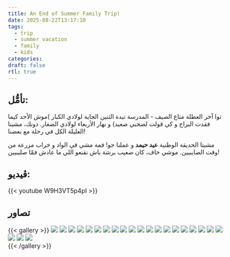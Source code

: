 ```yaml
---
title: An End of Summer Family Trip!
date: 2025-08-22T13:17:10
tags:
  - trip
  - summer vacation 
  - family
  - kids
categories: 
draft: false
rtl: true
---
```


## تأمُّل:

توا آخر العطلة متاع الصيف - المدرسة تبدة الثنين الجاية لولادي الكبار )موش الأحد كيما فقدت البراح و كي قولت لصحبي صعيد) و نهار الأربعاء لولادي الصغار. دونك، مشينا العليلة الكل في رحلة مع بعضنا!

مشيتا الحديقة الوطنية **عيد حيمد** و عملنا جو! فمة مشي في الواد و خراب مزرعة من وقت الصايبيين. موشي خاف، كان صعيب برشة باش نقنعو اللي ما عادش فمّا صليبيين!

## ڤيديو:

{{< youtube W9H3VT5p4pI >}}

## تصاور

{{< gallery >}}
    <img src="featured.jpeg" class="grid-w50 md:grid-w33 xl:grid-w25">
    <img src="gallery/a-water-hike-0.jpeg" class="grid-w50 md:grid-w33 xl:grid-w25">
    <img src="gallery/a-water-hike-1.jpeg" class="grid-w50 md:grid-w33 xl:grid-w25">
    <img src="gallery/water-hike-4.jpeg" class="grid-w50 md:grid-w33 xl:grid-w25">
    <img src="gallery/water-hike-5.jpeg" class="grid-w50 md:grid-w33 xl:grid-w25">
    <img src="gallery/a-water-hike-2.jpeg" class="grid-w50 md:grid-w33 xl:grid-w25">
    <img src="gallery/water-hike-3.jpeg" class="grid-w50 md:grid-w33 xl:grid-w25">
    <img src="gallery/water-hike-4.jpeg" class="grid-w50 md:grid-w33 xl:grid-w25">
    <img src="gallery/crusades-farm.jpeg" class="grid-w50 md:grid-w33 xl:grid-w25">
    <img src="gallery/fun-farm-0.jpeg" class="grid-w50 md:grid-w33 xl:grid-w25">
    <img src="gallery/fun-farm-2.jpeg" class="grid-w50 md:grid-w33 xl:grid-w25">
    <img src="gallery/wine-press.jpeg" class="grid-w50 md:grid-w33 xl:grid-w25">
    <img src="gallery/fun-farm-3.jpeg" class="grid-w50 md:grid-w33 xl:grid-w25">
    <img src="gallery/fun-farm-4.jpeg" class="grid-w50 md:grid-w33 xl:grid-w25">
    <img src="gallery/fun-farm-5.jpeg" class="grid-w50 md:grid-w33 xl:grid-w25">
    <img src="gallery/fun-farm-6.jpeg" class="grid-w50 md:grid-w33 xl:grid-w25">
    <img src="gallery/water-hike-5.jpeg" class="grid-w50 md:grid-w33 xl:grid-w25">
    <img src="gallery/water-hike-6.jpeg" class="grid-w50 md:grid-w33 xl:grid-w25">
    <img src="gallery/water-hike-7.jpeg" class="grid-w50 md:grid-w33 xl:grid-w25">
    <img src="gallery/water-hike-8.jpeg" class="grid-w50 md:grid-w33 xl:grid-w25">
    <img src="gallery/deer.jpeg" class="grid-w50 md:grid-w33 xl:grid-w25">
    <img src="gallery/ending.jpeg" class="grid-w50 md:grid-w33 xl:grid-w25">
    <img src="gallery/panoramic-indoors.jpeg" >   
{{< /gallery >}}